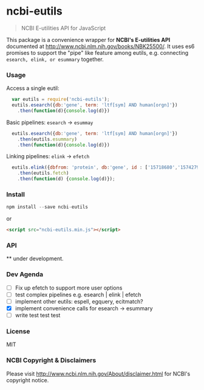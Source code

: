 # ncbi-eutils
> NCBI E-utilities API for JavaScript

This package is a convenience wrapper for **NCBI's E-utilities API** documented at http://www.ncbi.nlm.nih.gov/books/NBK25500/. It uses  es6 promises to support the "pipe" like feature among eutils, e.g. connecting `esearch, elink, or esummary` together. 

### Usage
Access a single eutil:
```javascript
  var eutils = require('ncbi-eutils');
  eutils.esearch({db:'gene', term: 'ltf[sym] AND human[orgn]'})
    .then(function(d){console.log(d)})
```

Basic pipelines: `esearch` -> `esummay`
```javascript
  eutils.esearch({db:'gene', term: 'ltf[sym] AND human[orgn]'})
    .then(eutils.esummary)
    .then(function(d){console.log(d)})
```

Linking pipelines: `elink` -> `efetch` 
```javascript
  eutils.elink({dbfrom: 'protein', db:'gene', id : ['15718680','157427902']})
    .then(eutils.fetch)
    .then(function(d) {console.log(d)});
```


### Install
```javascript
npm install --save ncbi-eutils
```
or
```html
<script src="ncbi-eutils.min.js"></script>
```

### API
** under development. 

### Dev Agenda
- [ ] Fix up efetch to support more user options
- [ ] test complex pipelines e.g. esearch | elink | efetch
- [ ] implement other eutils: espell, egquery, ecitmatch?
- [x] implement convenience calls for esearch -> esummary
- [ ] write test test test

### License
MIT

### NCBI Copyright & Disclaimers
Please visit http://www.ncbi.nlm.nih.gov/About/disclaimer.html for NCBI's copyright notice.

